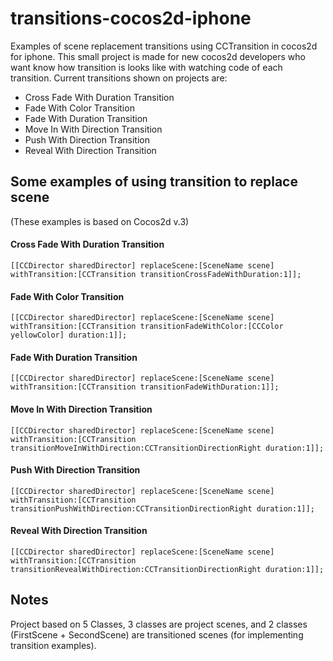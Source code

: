 transitions-cocos2d-iphone
==========================

Examples of scene replacement transitions using CCTransition in cocos2d for iphone. This small project is made for new cocos2d developers who want know how transition is looks like with watching code of each transition. Current transitions shown on projects are:

- Cross Fade With Duration Transition
- Fade With Color Transition
- Fade With Duration Transition
- Move In With Direction Transition
- Push With Direction Transition
- Reveal With Direction Transition

## Some examples of using transition to replace scene
(These examples is based on Cocos2d v.3)

#### Cross Fade With Duration Transition
```
[[CCDirector sharedDirector] replaceScene:[SceneName scene] withTransition:[CCTransition transitionCrossFadeWithDuration:1]];
```

#### Fade With Color Transition
```
[[CCDirector sharedDirector] replaceScene:[SceneName scene] withTransition:[CCTransition transitionFadeWithColor:[CCColor yellowColor] duration:1]];
```

#### Fade With Duration Transition
```
[[CCDirector sharedDirector] replaceScene:[SceneName scene] withTransition:[CCTransition transitionFadeWithDuration:1]];
```

#### Move In With Direction Transition
```
[[CCDirector sharedDirector] replaceScene:[SceneName scene] withTransition:[CCTransition transitionMoveInWithDirection:CCTransitionDirectionRight duration:1]];
```

#### Push With Direction Transition
```
[[CCDirector sharedDirector] replaceScene:[SceneName scene] withTransition:[CCTransition transitionPushWithDirection:CCTransitionDirectionRight duration:1]];
```

#### Reveal With Direction Transition
```
[[CCDirector sharedDirector] replaceScene:[SceneName scene] withTransition:[CCTransition transitionRevealWithDirection:CCTransitionDirectionRight duration:1]];
```


## Notes
Project based on 5 Classes, 3 classes are project scenes, and 2 classes (FirstScene + SecondScene) are transitioned scenes (for implementing transition examples).
